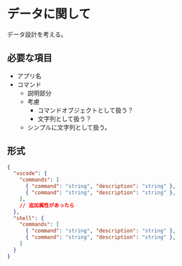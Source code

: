 # データに関して

データ設計を考える。

## 必要な項目

- アプリ名
- コマンド
  - 説明部分
  - 考慮
    - コマンドオブジェクトとして扱う？
    - 文字列として扱う？
  - シンプルに文字列として扱う。

## 形式

```json
{
  "vscode": {
    "commands": [
      { "command": "string", "description": "string" },
      { "command": "string", "description": "string" },
    ],
    // 追加属性があったら
  },
  "shell": {
    "commands": [
      { "command": "string", "description": "string" },
      { "command": "string", "description": "string" },
    ]
  }
}
```

